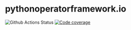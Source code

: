# pythonoperatorframework.io

![Github Actions Status](https://github.com/canonical-web-and-design/pythonoperatorframework.io/workflows/master%20checks/badge.svg) [![Code coverage](https://codecov.io/gh/canonical-web-and-design/pythonoperatorframework.io/branch/master/graph/badge.svg)](https://codecov.io/gh/canonical-web-and-design/pythonoperatorframework.io)
